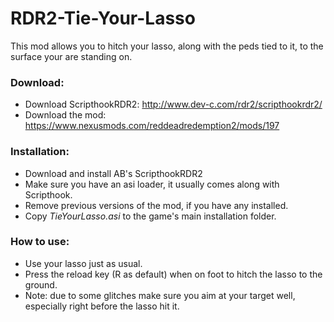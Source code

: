 # RDR2-Tie-Your-Lasso
This mod allows you to hitch your lasso, along with the peds tied to it, to the surface your are standing on.  

### Download:
- Download ScripthookRDR2: http://www.dev-c.com/rdr2/scripthookrdr2/
- Download the mod: https://www.nexusmods.com/reddeadredemption2/mods/197

### Installation:
- Download and install AB's ScripthookRDR2 
- Make sure you have an asi loader, it usually comes along with Scripthook.
- Remove previous versions of the mod, if you have any installed. 
- Copy *TieYourLasso.asi* to the game's main installation folder.

### How to use:
- Use your lasso just as usual.
- Press the reload key (R as default) when on foot to hitch the lasso to the ground.
- Note: due to some glitches make sure you aim at your target well, especially right before the lasso hit it.
